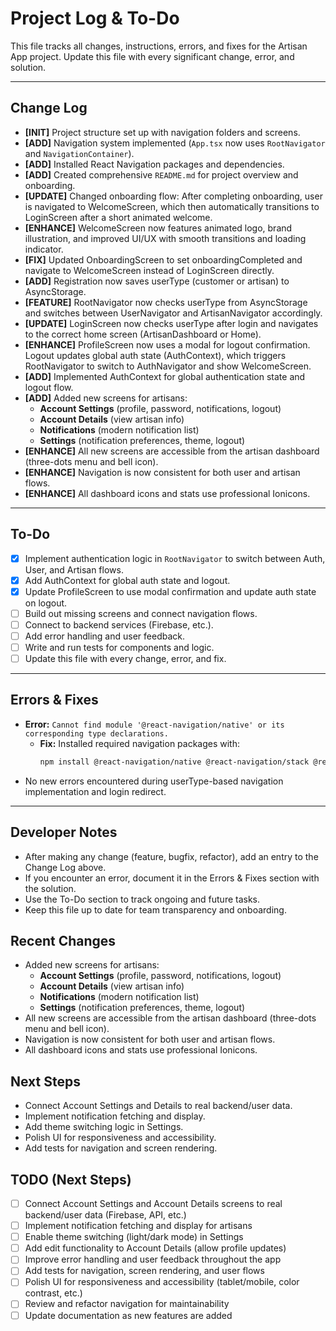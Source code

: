 # Project Log & To-Do

This file tracks all changes, instructions, errors, and fixes for the Artisan App project. Update this file with every significant change, error, and solution.

---

## Change Log
- **[INIT]** Project structure set up with navigation folders and screens.
- **[ADD]** Navigation system implemented (`App.tsx` now uses `RootNavigator` and `NavigationContainer`).
- **[ADD]** Installed React Navigation packages and dependencies.
- **[ADD]** Created comprehensive `README.md` for project overview and onboarding.
- **[UPDATE]** Changed onboarding flow: After completing onboarding, user is navigated to WelcomeScreen, which then automatically transitions to LoginScreen after a short animated welcome.
- **[ENHANCE]** WelcomeScreen now features animated logo, brand illustration, and improved UI/UX with smooth transitions and loading indicator.
- **[FIX]** Updated OnboardingScreen to set onboardingCompleted and navigate to WelcomeScreen instead of LoginScreen directly.
- **[ADD]** Registration now saves userType (customer or artisan) to AsyncStorage.
- **[FEATURE]** RootNavigator now checks userType from AsyncStorage and switches between UserNavigator and ArtisanNavigator accordingly.
- **[UPDATE]** LoginScreen now checks userType after login and navigates to the correct home screen (ArtisanDashboard or Home).
- **[ENHANCE]** ProfileScreen now uses a modal for logout confirmation. Logout updates global auth state (AuthContext), which triggers RootNavigator to switch to AuthNavigator and show WelcomeScreen.
- **[ADD]** Implemented AuthContext for global authentication state and logout flow.
- **[ADD]** Added new screens for artisans:
  - **Account Settings** (profile, password, notifications, logout)
  - **Account Details** (view artisan info)
  - **Notifications** (modern notification list)
  - **Settings** (notification preferences, theme, logout)
- **[ENHANCE]** All new screens are accessible from the artisan dashboard (three-dots menu and bell icon).
- **[ENHANCE]** Navigation is now consistent for both user and artisan flows.
- **[ENHANCE]** All dashboard icons and stats use professional Ionicons.

---

## To-Do
- [x] Implement authentication logic in `RootNavigator` to switch between Auth, User, and Artisan flows.
- [x] Add AuthContext for global auth state and logout.
- [x] Update ProfileScreen to use modal confirmation and update auth state on logout.
- [ ] Build out missing screens and connect navigation flows.
- [ ] Connect to backend services (Firebase, etc.).
- [ ] Add error handling and user feedback.
- [ ] Write and run tests for components and logic.
- [ ] Update this file with every change, error, and fix.

---

## Errors & Fixes
- **Error:** `Cannot find module '@react-navigation/native' or its corresponding type declarations.`
  - **Fix:** Installed required navigation packages with:
    ```bash
    npm install @react-navigation/native @react-navigation/stack @react-navigation/bottom-tabs react-native-screens react-native-safe-area-context
    ```
- No new errors encountered during userType-based navigation implementation and login redirect.

---

## Developer Notes
- After making any change (feature, bugfix, refactor), add an entry to the Change Log above.
- If you encounter an error, document it in the Errors & Fixes section with the solution.
- Use the To-Do section to track ongoing and future tasks.
- Keep this file up to date for team transparency and onboarding.

## Recent Changes
- Added new screens for artisans:
  - **Account Settings** (profile, password, notifications, logout)
  - **Account Details** (view artisan info)
  - **Notifications** (modern notification list)
  - **Settings** (notification preferences, theme, logout)
- All new screens are accessible from the artisan dashboard (three-dots menu and bell icon).
- Navigation is now consistent for both user and artisan flows.
- All dashboard icons and stats use professional Ionicons.

## Next Steps
- Connect Account Settings and Details to real backend/user data.
- Implement notification fetching and display.
- Add theme switching logic in Settings.
- Polish UI for responsiveness and accessibility.
- Add tests for navigation and screen rendering.

## TODO (Next Steps)
- [ ] Connect Account Settings and Account Details screens to real backend/user data (Firebase, API, etc.)
- [ ] Implement notification fetching and display for artisans
- [ ] Enable theme switching (light/dark mode) in Settings
- [ ] Add edit functionality to Account Details (allow profile updates)
- [ ] Improve error handling and user feedback throughout the app
- [ ] Add tests for navigation, screen rendering, and user flows
- [ ] Polish UI for responsiveness and accessibility (tablet/mobile, color contrast, etc.)
- [ ] Review and refactor navigation for maintainability
- [ ] Update documentation as new features are added
